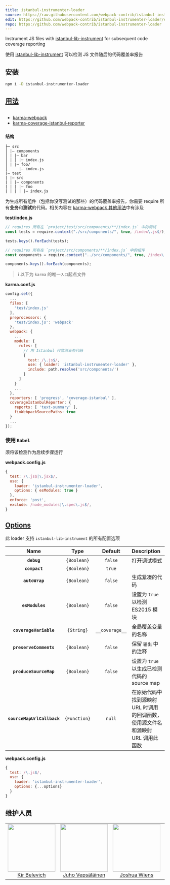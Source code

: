 ```yaml
---
title: istanbul-instrumenter-loader
source: https://raw.githubusercontent.com/webpack-contrib/istanbul-instrumenter-loader/master/README.md
edit: https://github.com/webpack-contrib/istanbul-instrumenter-loader/edit/master/README.md
repo: https://github.com/webpack-contrib/istanbul-instrumenter-loader
---
```


Instrument JS files with [istanbul-lib-instrument](https://github.com/istanbuljs/istanbuljs/tree/master/packages/istanbul-lib-instrument) for subsequent code coverage reporting

使用 [istanbul-lib-instrument](https://github.com/istanbuljs/istanbuljs/tree/master/packages/istanbul-lib-instrument) 可以检测 JS 文件随后的代码覆盖率报告

## 安装

```bash
npm i -D istanbul-instrumenter-loader
```

## <a href="https://webpack.docschina.org/concepts/loaders">用法</a>

##

- [karma-webpack](https://github.com/webpack/karma-webpack)
- [karma-coverage-istanbul-reporter](https://github.com/mattlewis92/karma-coverage-istanbul-reporter)

### `结构`

```
├─ src
│ |– components
│ | |– bar
│ | │ |─ index.js
│ | |– foo/
│     |– index.js
|– test
| |– src
| | |– components
| | | |– foo
| | | | |– index.js
```

为生成所有组件（包括你没写测试的那些）的代码覆盖率报告，你需要 require 所有**业务**和**测试**的代码。相关内容在 [karma-webpack 其他用法](https://github.com/webpack/karma-webpack#alternative-usage)中有涉及

**test/index.js**

```js
// requires 所有在 `project/test/src/components/**/index.js` 中的测试
const tests = require.context("./src/components/", true, /index\.js$/);

tests.keys().forEach(tests);

// requires 所有在 `project/src/components/**/index.js` 中的组件
const components = require.context("../src/components/", true, /index\.js$/);

components.keys().forEach(components);
```

> ℹ️ 以下为 `karma` 的唯一`入口`起点文件

**karma.conf.js**

```js
config.set({
  ...
  files: [
    'test/index.js'
  ],
  preprocessors: {
    'test/index.js': 'webpack'
  },
  webpack: {
    ...
    module: {
      rules: [
        // 用 Istanbul 只监测业务代码
        {
          test: /\.js$/,
          use: { loader: 'istanbul-instrumenter-loader' },
          include: path.resolve('src/components/')
        }
      ]
    }
    ...
  },
  reporters: [ 'progress', 'coverage-istanbul' ],
  coverageIstanbulReporter: {
    reports: [ 'text-summary' ],
    fixWebpackSourcePaths: true
  }
  ...
});
```

### 使用 `Babel`

须将该检测作为后续步骤运行

**webpack.config.js**

```js
{
  test: /\.js$|\.jsx$/,
  use: {
    loader: 'istanbul-instrumenter-loader',
    options: { esModules: true }
  },
  enforce: 'post',
  exclude: /node_modules|\.spec\.js$/,
}
```

## <a href="https://github.com/istanbuljs/istanbuljs/blob/master/packages/istanbul-lib-instrument/api.md#instrumenter">Options</a>

此 loader 支持 `istanbul-lib-instrument` 的所有配置选项

|            Name            |     Type     |    Default     | Description                                                                      |
| :------------------------: | :----------: | :------------: | :------------------------------------------------------------------------------- |
|        **`debug`**         | `{Boolean}`  |    `false`     | 打开调试模式                                                                     |
|       **`compact`**        | `{Boolean}`  |     `true`     |                                                                                  |
|       **`autoWrap`**       | `{Boolean}`  |    `false`     | 生成紧凑的代码                                                                   |
|      **`esModules`**       | `{Boolean}`  |    `false`     | 设置为 `true` 以检测 ES2015 模块                                                 |
|   **`coverageVariable`**   |  `{String}`  | `__coverage__` | 全局覆盖变量的名称                                                               |
|   **`preserveComments`**   | `{Boolean}`  |    `false`     | 保留 `输出` 中的注释                                                             |
|   **`produceSourceMap`**   | `{Boolean}`  |    `false`     | 设置为 `true` 以生成已检测代码的 source map                                      |
| **`sourceMapUrlCallback`** | `{Function}` |     `null`     | 在原始代码中找到源映射 URL 时调用的回调函数，使用源文件名和源映射 URL 调用此函数 |

**webpack.config.js**

```js
{
  test: /\.js$/,
  use: {
    loader: 'istanbul-instrumenter-loader',
    options: {...options}
  }
}
```

## 维护人员

<table>
  <tbody>
    <tr>
      <td align="center">
      <a href="https://github.com/deepsweet">
        <img width="150" height="150"
        src="https://avatars.githubusercontent.com/u/266822?v=3&s=150">
        </br>
        Kir Belevich</a>
      </td>
      <td align="center">
        <a href="https://github.com/bebraw">
          <img width="150" height="150" src="https://github.com/bebraw.png?v=3&s=150">
          </br>
          Juho Vepsäläinen
        </a>
      </td>
      <td align="center">
        <a href="https://github.com/d3viant0ne">
          <img width="150" height="150" src="https://github.com/d3viant0ne.png?v=3&s=150">
          </br>
          Joshua Wiens
        </a>
      </td>
      <td align="center">
        <a href="https://github.com/michael-ciniawsky">
          <img width="150" height="150" src="https://github.com/michael-ciniawsky.png?v=3&s=150">
          </br>
          Michael Ciniawsky
        </a>
      </td>
      <td align="center">
        <a href="https://github.com/mattlewis92">
          <img width="150" height="150" src="https://github.com/mattlewis92.png?v=3&s=150">
          </br>
          Matt Lewis
        </a>
      </td>
    </tr>
  <tbody>
</table>

[npm]: https://img.shields.io/npm/v/istanbul-instrumenter-loader.svg
[npm-url]: https://npmjs.com/package/istanbul-instrumenter-loader
[node]: https://img.shields.io/node/v/istanbul-instrumenter-loader.svg
[node-url]: https://nodejs.org
[deps]: https://david-dm.org/webpack-contrib/istanbul-instrumenter-loader.svg
[deps-url]: https://david-dm.org/webpack-contrib/istanbul-instrumenter-loader
[tests]: http://img.shields.io/travis/webpack-contrib/istanbul-instrumenter-loader.svg
[tests-url]: https://travis-ci.org/webpack-contrib/istanbul-instrumenter-loader
[cover]: https://codecov.io/gh/webpack-contrib/istanbul-instrumenter-loader/branch/master/graph/badge.svg
[cover-url]: https://codecov.io/gh/webpack-contrib/istanbul-instrumenter-loader
[chat]: https://badges.gitter.im/webpack/webpack.svg
[chat-url]: https://gitter.im/webpack/webpack

